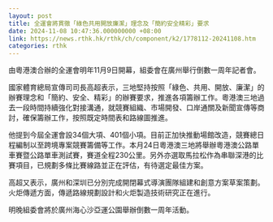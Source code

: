 ```yaml
---
layout: post
title: 全運會將貫徹「綠色共用開放廉潔」理念及「簡約安全精彩」要求
date: 2024-11-08 10:47:36.000000000 +08:00
link: https://news.rthk.hk/rthk/ch/component/k2/1778112-20241108.htm
categories: rthk
---
```


由粵港澳合辦的全運會明年11月9日開幕，組委會在廣州舉行倒數一周年記者會。

國家體育總局宣傳司司長高超表示，三地堅持按照「綠色、共用、開放、廉潔」的辦賽理念和「簡約、安全、精彩」的辦賽要求，推進各項籌辦工作。粵港澳三地過去一段時間持續強化對接溝通，就競賽組織、市場開發、口岸通關及新聞宣傳等商討，確保籌辦工作，按照既定時間表和路線圖推進。
 
他提到今屆全運會設34個大項、401個小項。目前正加快推動場館改造，競賽總日程編制以至跨境專案競賽籌備等工作。本月24日粵港澳三地將舉辦粵港澳公路單車賽暨公路單車測試賽，賽道全程230公里。另外亦選取馬拉松作為串聯深港的比賽項目，已規劃多條比賽線路並正在評估，有待選定最佳方案。

高超又表示，廣州和深圳已分別完成開閉幕式導演團隊組建和創意方案草案策劃。火炬傳遞方面，傳遞路線規劃設計和火炬製造技術研究正在進行。

明晚組委會將於廣州海心沙亞運公園舉辦倒數一周年活動。
